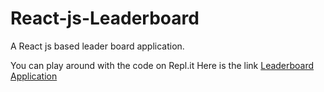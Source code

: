 # React-js-Leaderboard
A React js based leader board application. 


You can play around with the code on Repl.it 
Here is the link [Leaderboard Application](https://repl.it/@ahsanGoheer/LeaderBoard?fbclid=IwAR2HuijRgtBu9_HP6drhm6Gp5Y1lNENoIRB7OifoQlNzGaPl4snODK7Oh24)
